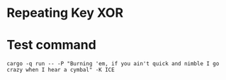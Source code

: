 # Repeating Key XOR

# Test command
`cargo -q run -- -P "Burning 'em, if you ain't quick and nimble
I go crazy when I hear a cymbal" -K ICE`